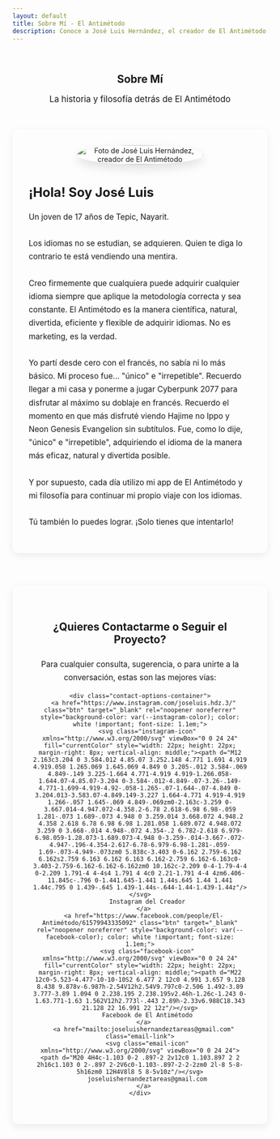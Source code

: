 ```yaml
---
layout: default
title: Sobre Mí - El Antimétodo
description: Conoce a José Luis Hernández, el creador de El Antimétodo. Descubre su historia, su filosofía sobre el aprendizaje de idiomas y cómo contactarlo.
---
```


<style>
.content-wrapper {
  max-width: 1100px;
}
.about-me-container {
  display: flex;
  flex-wrap: wrap;
  align-items: center;
  gap: 2.5rem;
  margin-bottom: 4rem;
  background-color: var(--card-background);
  padding: 2rem;
  border-radius: 10px;
  box-shadow: 0 5px 15px rgba(0,0,0,0.07);
}
.about-me-image {
  flex: 1;
  min-width: 200px;
  text-align: center;
}
.about-me-image img {
  width: 100%;
  max-width: 250px;
  border-radius: 50%; /* Circular photo */
  box-shadow: 0 8px 20px rgba(0,0,0,0.12);
}
.about-me-text {
  flex: 2;
  min-width: 300px;
}

.contact-section-card {
  max-width: 800px;
  margin: 0 auto 3rem;
  padding: 2.5rem;
  background-color: var(--card-background); 
  border-radius: 10px;
  box-shadow: 0 5px 15px rgba(0,0,0,0.08);
  text-align: center;
  border-top: 4px solid var(--primary-color);
}
.contact-section-card h2 {
  border-bottom: none;
  margin-bottom: 1.5rem;
}
.contact-options-container {
  display: flex;
  justify-content: center; /* Center buttons */
  flex-wrap: wrap; /* Allow wrapping */
  align-items: center;
  gap: 1.5rem;
  margin: 2rem 0;
}

.email-link {
  display: inline-flex;
  align-items: center;
  font-family: var(--font-primary);
  font-size: 1.1em; 
  color: var(--secondary-color); 
  font-weight: 500;
  padding: 0.8rem 1.8rem; /* Match button padding */
  border-radius: 6px; /* Match button radius */
  transition: background-color 0.2s ease, color 0.2s ease;
  border: 1px solid var(--light-purple-color);
  background-color: white;
}
.email-link:hover {
  background-color: var(--light-purple-color);
  color: var(--primary-color);
  text-decoration: none;
}
.email-icon { 
  width: 22px;
  height: 22px;
  vertical-align: middle; 
  margin-right: 8px; 
  fill: currentColor; 
}
</style>

<main class="content-wrapper"> 

  <section style="text-align: center; padding: 1rem 1rem 2rem;">
    <h1>Sobre Mí</h1>
    <p class="subtitle" style="font-size: 1.2em; color: var(--secondary-color);">La historia y filosofía detrás de El Antimétodo</p>
  </section>

  <section class="about-me-container">
    <div class="about-me-image">
      <img src="{{ '/assets/yo.jpg' | relative_url }}" alt="Foto de José Luis Hernández, creador de El Antimétodo">
    </div>
    <div class="about-me-text">
      <h2 style="margin-top:0; font-size: 1.8em;">¡Hola! Soy José Luis</h2>
      <p style="font-size: 1.1em; line-height: 1.7; color: var(--text-light-color);">
        Un joven de 17 años de Tepic, Nayarit.
        <br><br>
        Los idiomas no se estudian, se adquieren. Quien te diga lo contrario te está vendiendo una mentira.
        <br><br>
        Creo firmemente que cualquiera puede adquirir cualquier idioma siempre que aplique la metodología correcta y sea constante. El Antimétodo es la manera científica, natural, divertida, eficiente y flexible de adquirir idiomas. No es marketing, es la verdad.
        <br><br>
        Yo partí desde cero con el francés, no sabía ni lo más básico. Mi proceso fue... "único" e "irrepetible". Recuerdo llegar a mi casa y ponerme a jugar Cyberpunk 2077 para disfrutar al máximo su doblaje en francés. Recuerdo el momento en que más disfruté viendo Hajime no Ippo y Neon Genesis Evangelion sin subtítulos. Fue, como lo dije, "único" e "irrepetible", adquiriendo el idioma de la manera más eficaz, natural y divertida posible.
        <br><br>
        Y por supuesto, cada día utilizo mi app de El Antimétodo y mi filosofía para continuar mi propio viaje con los idiomas.
        <br><br>
        Tú también lo puedes lograr. ¡Solo tienes que intentarlo!
      </p>
    </div>
  </section>

  <section class="contact-section-card">
    <h2>¿Quieres Contactarme o Seguir el Proyecto?</h2>
    <p style="font-size: 1.1em; margin-top: 1rem; line-height: 1.7; color: var(--text-light-color);">
      Para cualquier consulta, sugerencia, o para unirte a la conversación, estas son las mejores vías:
    </p>
    
    <div class="contact-options-container">
      <a href="https://www.instagram.com/joseluis.hdz.3/" class="btn" target="_blank" rel="noopener noreferrer" style="background-color: var(--instagram-color); color: white !important; font-size: 1.1em;">
        <svg class="instagram-icon" xmlns="http://www.w3.org/2000/svg" viewBox="0 0 24 24" fill="currentColor" style="width: 22px; height: 22px; margin-right: 8px; vertical-align: middle;"><path d="M12 2.163c3.204 0 3.584.012 4.85.07 3.252.148 4.771 1.691 4.919 4.919.058 1.265.069 1.645.069 4.849 0 3.205-.012 3.584-.069 4.849-.149 3.225-1.664 4.771-4.919 4.919-1.266.058-1.644.07-4.85.07-3.204 0-3.584-.012-4.849-.07-3.26-.149-4.771-1.699-4.919-4.92-.058-1.265-.07-1.644-.07-4.849 0-3.204.013-3.583.07-4.849.149-3.227 1.664-4.771 4.919-4.919 1.266-.057 1.645-.069 4.849-.069zm0-2.163c-3.259 0-3.667.014-4.947.072-4.358.2-6.78 2.618-6.98 6.98-.059 1.281-.073 1.689-.073 4.948 0 3.259.014 3.668.072 4.948.2 4.358 2.618 6.78 6.98 6.98 1.281.058 1.689.072 4.948.072 3.259 0 3.668-.014 4.948-.072 4.354-.2 6.782-2.618 6.979-6.98.059-1.28.073-1.689.073-4.948 0-3.259-.014-3.667-.072-4.947-.196-4.354-2.617-6.78-6.979-6.98-1.281-.059-1.69-.073-4.949-.073zm0 5.838c-3.403 0-6.162 2.759-6.162 6.162s2.759 6.163 6.162 6.163 6.162-2.759 6.162-6.163c0-3.403-2.759-6.162-6.162-6.162zm0 10.162c-2.209 0-4-1.79-4-4 0-2.209 1.791-4 4-4s4 1.791 4 4c0 2.21-1.791 4-4 4zm6.406-11.845c-.796 0-1.441.645-1.441 1.44s.645 1.44 1.441 1.44c.795 0 1.439-.645 1.439-1.44s-.644-1.44-1.439-1.44z"/></svg>
        Instagram del Creador
      </a>
      <a href="https://www.facebook.com/people/El-Antimétodo/61579943335092" class="btn" target="_blank" rel="noopener noreferrer" style="background-color: var(--facebook-color); color: white !important; font-size: 1.1em;">
        <svg class="facebook-icon" xmlns="http://www.w3.org/2000/svg" viewBox="0 0 24 24" fill="currentColor" style="width: 22px; height: 22px; margin-right: 8px; vertical-align: middle;"><path d="M22 12c0-5.523-4.477-10-10-10S2 6.477 2 12c0 4.991 3.657 9.128 8.438 9.878v-6.987h-2.54V12h2.54V9.797c0-2.506 1.492-3.89 3.777-3.89 1.094 0 2.238.195 2.238.195v2.46h-1.26c-1.243 0-1.63.771-1.63 1.562V12h2.773l-.443 2.89h-2.33v6.988C18.343 21.128 22 16.991 22 12z"/></svg>
        Facebook de El Antimétodo
      </a>
      <a href="mailto:joseluishernandeztareas@gmail.com" class="email-link">
        <svg class="email-icon" xmlns="http://www.w3.org/2000/svg" viewBox="0 0 24 24"><path d="M20 4H4c-1.103 0-2 .897-2 2v12c0 1.103.897 2 2 2h16c1.103 0 2-.897 2-2V6c0-1.103-.897-2-2-2zm0 2l-8 5-8-5h16zm0 12H4V8l8 5 8-5v10z"/></svg>
        joseluishernandeztareas@gmail.com
      </a>
    </div>
  </section>

</main>
